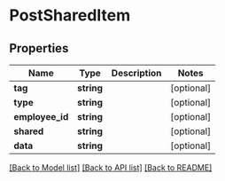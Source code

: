 # PostSharedItem

## Properties
Name | Type | Description | Notes
------------ | ------------- | ------------- | -------------
**tag** | **string** |  | [optional] 
**type** | **string** |  | [optional] 
**employee_id** | **string** |  | [optional] 
**shared** | **string** |  | [optional] 
**data** | **string** |  | [optional] 

[[Back to Model list]](../README.md#documentation-for-models) [[Back to API list]](../README.md#documentation-for-api-endpoints) [[Back to README]](../README.md)



